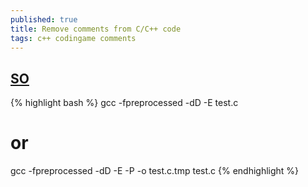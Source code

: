 ```yaml
---
published: true
title: Remove comments from C/C++ code
tags: c++ codingame comments
---
```

## [SO](https://stackoverflow.com/a/2394040/51386)

{% highlight bash %}
gcc -fpreprocessed -dD -E test.c
# or
gcc -fpreprocessed -dD -E -P -o test.c.tmp test.c
{% endhighlight %}
